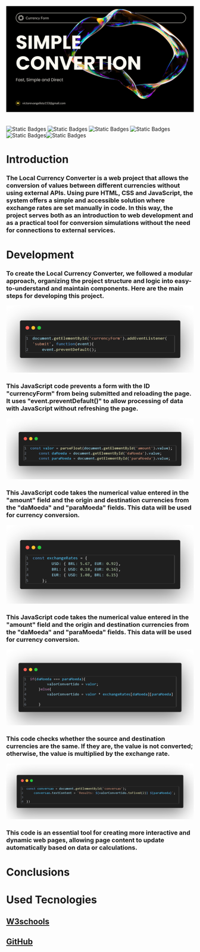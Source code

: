 <img src="images/img introduction.png" style="margin-bottom: 20px;">

<img alt="Static Badges" src="https://img.shields.io/badge/version-1.1-blue"> <img alt="Static Badges" src="https://img.shields.io/badge/JS--green"> <img alt="Static Badges" src="https://img.shields.io/badge/CSS--green"> <img alt="Static Badges" src="https://img.shields.io/badge/HTML--green"> <img alt="Static Badges" src="https://img.shields.io/badge/English--purple"><img alt="Static Badges" src="https://img.shields.io/badge/BootStrap-5.0-blue">

# Introduction

### The Local Currency Converter is a web project that allows the conversion of values ​​between different currencies without using external APIs. Using pure HTML, CSS and JavaScript, the system offers a simple and accessible solution where exchange rates are set manually in code. In this way, the project serves both as an introduction to web development and as a practical tool for conversion simulations without the need for connections to external services.

# Development

### To create the Local Currency Converter, we followed a modular approach, organizing the project structure and logic into easy-to-understand and maintain components. Here are the main steps for developing this project.

<img src="images/function 1.png">

### This JavaScript code prevents a form with the ID "currencyForm" from being submitted and reloading the page. It uses "event.preventDefault()" to allow processing of data with JavaScript without refreshing the page.

<img src="images/function 2.png">

### This JavaScript code takes the numerical value entered in the "amount" field and the origin and destination currencies from the "daMoeda" and "paraMoeda" fields. This data will be used for currency conversion.

<img src="images/function 3.png">

### This JavaScript code takes the numerical value entered in the "amount" field and the origin and destination currencies from the "daMoeda" and "paraMoeda" fields. This data will be used for currency conversion.

<img src="images/function 4.png">

### This code checks whether the source and destination currencies are the same. If they are, the value is not converted; otherwise, the value is multiplied by the exchange rate.

<img src="images/function 5.png">

### This code is an essential tool for creating more interactive and dynamic web pages, allowing page content to update automatically based on data or calculations.

# Conclusions

# Used Tecnologies

## [W3schools](https://www.w3schools.com/)
## [GitHub](https://github.com/)